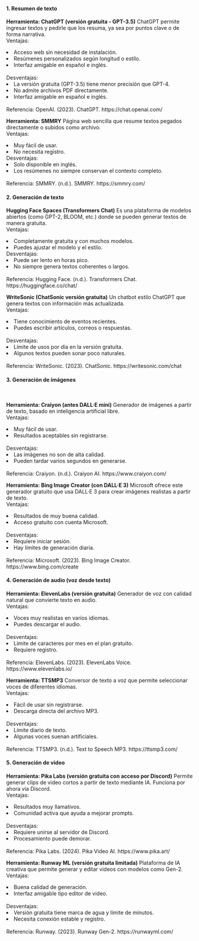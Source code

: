 #### 1. Resumen de texto
**Herramienta: ChatGPT (versión gratuita - GPT-3.5)** ChatGPT permite ingresar textos y pedirle que los resuma, ya sea por puntos clave o de forma narrativa.
<br>
Ventajas:
<li>Acceso web sin necesidad de instalación.</li>
<li>Resúmenes personalizados según longitud o estilo.</li>
<li>Interfaz amigable en español e inglés.</li>
<br>
Desventajas:
<li>La versión gratuita (GPT-3.5) tiene menor precisión que GPT-4.</li>
<li>No admite archivos PDF directamente.</li>
<li>Interfaz amigable en español e inglés.</li>
<br>
Referencia: OpenAI. (2023). ChatGPT. https://chat.openai.com/
<br>

**Herramienta: SMMRY** Página web sencilla que resume textos pegados directamente o subidos como archivo.
<br>
Ventajas:
<li>Muy fácil de usar.</li>
<li>No necesita registro.</li>
Desventajas:
<li>Solo disponible en inglés.</li>
<li>Los resúmenes no siempre conservan el contexto completo.</li>
<br>
Referencia: SMMRY. (n.d.). SMMRY. https://smmry.com/
<br>

#### 2. Generación de texto
**Hugging Face Spaces (Transformers Chat)** Es una plataforma de modelos abiertos (como GPT-2, BLOOM, etc.) donde se pueden generar textos de manera gratuita.
<br>
Ventajas:
<li>Completamente gratuita y con muchos modelos.</li>
<li>Puedes ajustar el modelo y el estilo. </li>
Desventajas:
<li>Puede ser lento en horas pico.</li>
<li>No siempre genera textos coherentes o largos.</li>
<br>
Referencia: Hugging Face. (n.d.). Transformers Chat. https://huggingface.co/chat/
<br>

**WriteSonic (ChatSonic versión gratuita)** Un chatbot estilo ChatGPT que genera textos con información más actualizada.
<br>
Ventajas:
<li>Tiene conocimiento de eventos recientes.</li>
<li>Puedes escribir artículos, correos o respuestas.</li>
<br>
Desventajas:
<li>Límite de usos por día en la versión gratuita.</li>
<li>Algunos textos pueden sonar poco naturales.</li>
<br>
Referencia: WriteSonic. (2023). ChatSonic. https://writesonic.com/chat
<br>

#### 3. Generación de imágenes
<br>

**Herramienta: Craiyon (antes DALL·E mini)** Generador de imágenes a partir de texto, basado en inteligencia artificial libre.
<br>
Ventajas:
<br>
<li>Muy fácil de usar.</li>
<li>Resultados aceptables sin registrarse.</li>
<br>
Desventajas:
<li>Las imágenes no son de alta calidad.</li>
<li>Pueden tardar varios segundos en generarse.</li>
<br>
Referencia: Craiyon. (n.d.). Craiyon AI. https://www.craiyon.com/
<br>

**Herramienta: Bing Image Creator (con DALL·E 3)** Microsoft ofrece este generador gratuito que usa DALL·E 3 para crear imágenes realistas a partir de texto.
<br>
Ventajas:
<li>Resultados de muy buena calidad.</li>
<li>Acceso gratuito con cuenta Microsoft.</li>
<br>
Desventajas:
<li>Requiere iniciar sesión.</li>
<li>Hay límites de generación diaria.</li>
<br>
Referencia: Microsoft. (2023). Bing Image Creator. https://www.bing.com/create
<br>

#### 4. Generación de audio (voz desde texto)

**Herramienta: ElevenLabs (versión gratuita)** Generador de voz con calidad natural que convierte texto en audio.
<br>
Ventajas:
<li>Voces muy realistas en varios idiomas.</li>
<li>Puedes descargar el audio.</li>
<br>
Desventajas:
<li>Límite de caracteres por mes en el plan gratuito.</li>
<li>Requiere registro.</li>
<br>
Referencia: ElevenLabs. (2023). ElevenLabs Voice. https://www.elevenlabs.io/
<br>

**Herramienta: TTSMP3** Conversor de texto a voz que permite seleccionar voces de diferentes idiomas.
<br>
Ventajas:
<li>Fácil de usar sin registrarse.</li>
<li>Descarga directa del archivo MP3.</li>
<br>
Desventajas:
<li>Límite diario de texto.</li>
<li>Algunas voces suenan artificiales.</li>
<br>
Referencia: TTSMP3. (n.d.). Text to Speech MP3. https://ttsmp3.com/
<br>

#### 5. Generación de video

**Herramienta: Pika Labs (versión gratuita con acceso por Discord)** Permite generar clips de video cortos a partir de texto mediante IA. Funciona por ahora vía Discord.
<br>
Ventajas:
<br>
<li>Resultados muy llamativos.</li>
<li>Comunidad activa que ayuda a mejorar prompts.</li>
<br>
Desventajas:
<li>Requiere unirse al servidor de Discord.</li>
<li>Procesamiento puede demorar.</li>
<br>
Referencia: Pika Labs. (2024). Pika Video AI. https://www.pika.art/
<br>

**Herramienta: Runway ML (versión gratuita limitada)** Plataforma de IA creativa que permite generar y editar videos con modelos como Gen-2.
<br>
Ventajas:
<li>Buena calidad de generación.</li>
<li>Interfaz amigable tipo editor de video.</li>
<br>
Desventajas:
<li>Versión gratuita tiene marca de agua y límite de minutos.</li>
<li>Necesita conexión estable y registro.</li>
<br>
Referencia: Runway. (2023). Runway Gen-2. https://runwayml.com/
